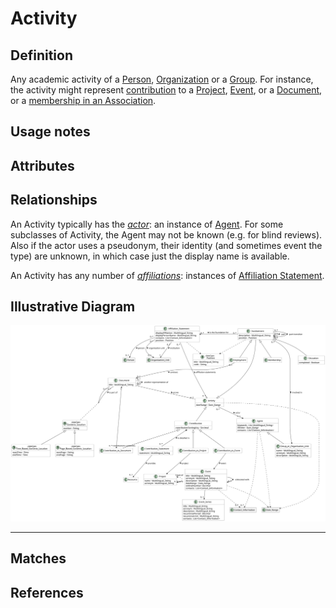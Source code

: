 # Activity

## Definition
Any academic activity of a [Person](../entities/Person.md), [Organization](../entities/Organisation_Unit.md) or a [Group](../entities/Group.md). For instance, the activity might represent [contribution](../entities/Contribution.md) to a [Project](../entities/ContributionshipToProject.md), [Event](../entities/ContributionshipToEvent.md), or a [Document](Contributorship_to_Document.md), or a [membership in an Association](../entities/Membership.md).

## Usage notes

## Attributes


## Relationships

An Activity typically has the *[actor](../entities/Agent.md)*: an instance of [Agent](../entities/Agent.md).</a> For some subclasses of Activity, the Agent may not be known (e.g. for blind reviews). Also if the actor uses a pseudonym, their identity (and sometimes event the type) are unknown, in which case just the display name is available.

An Activity has any number of *[affiliations](../entities/Affiliation_Statement.md)*: instances of [Affiliation Statement](../entities/Affiliation_Statement.md).</a>

[comment]: # (TODO: Proof of the activity)


## Illustrative Diagram

![The Activity diagram](../diagrams/activity.svg)

---
## Matches

## References
